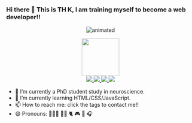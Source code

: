 ### Hi there 👋 This is TH K, I am training myself to become a web developer!!


<!-- ![ezgif com-gif-maker](https://user-images.githubusercontent.com/108649296/203933626-38547978-2702-492f-8333-4748cfd9b26a.gif) -->
<p align="center">
  <img src="https://user-images.githubusercontent.com/108649296/203933626-38547978-2702-492f-8333-4748cfd9b26a.gif" alt="animated" />
</p>
<div id="avatar" align="center">
  <img src="https://scontent.ftpe8-3.fna.fbcdn.net/v/t1.6435-9/30516696_1848390108516381_252077682211160064_n.jpg?_nc_cat=106&ccb=1-7&_nc_sid=09cbfe&_nc_ohc=fYhetpk1Ag8AX98qMXZ&tn=3OM4M7PSYO6m1MmA&_nc_ht=scontent.ftpe8-3.fna&oh=00_AfDK8pLY4fRzb-mZOU_ONiI2KbOhXRrP1GEP5OcugXOJ1g&oe=63A7DC12" width="100"/>
</div>
<!-- medium -->
<div align="center">
<a href="https://medium.com/@tina0757023.bt07" target="_blank">
      <img src="https://img.shields.io/badge/-Medium-black" />
</a>
<!-- Linkedin -->
<a href="https://www.linkedin.com/in/kuo-ting-han-3b045ab5/" target="_blank">
      <img src="https://img.shields.io/badge/-Linkedin-blue" />
</a>
<!-- Mailto -->
<a href="mailto:tina0757023.bt07@nycu.edu.tw" target="_blank">
      <img src="https://img.shields.io/badge/-Mail-red" />
</a>
<!-- CodePen -->
<a href="https://codepen.io/your-work" target="_blank">
      <img src="https://img.shields.io/badge/-CodePen-white" />
</a>
</div>
<!-- **thk61159/thk61159** is a ✨ _special_ ✨ repository because its `README.md` (this file) appears on your GitHub profile. -->

- 🔭 I’m currently a PhD student study in neuroscience.
- 🌱 I’m currently learning HTML/CSS/JavaScript.
- 📫 How to reach me: click the tags to contact me!!
- 😄 Pronouns: 👩🏻‍💻 💃🏻 🐈 🎮 🎤 🎧
<!-- - ⚡ Fun fact: ... -->

